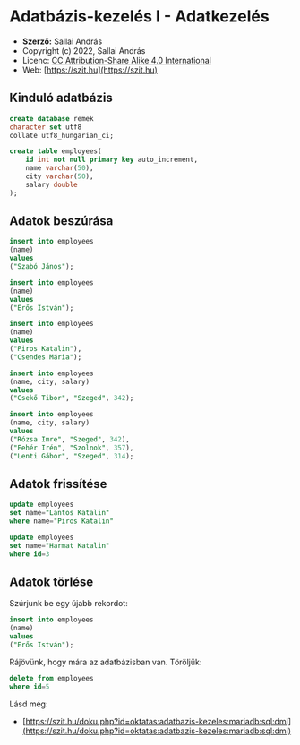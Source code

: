 # Adatbázis-kezelés I - Adatkezelés

* **Szerző:** Sallai András
* Copyright (c) 2022, Sallai András
* Licenc: [CC Attribution-Share Alike 4.0 International](https://creativecommons.org/licenses/by-sa/4.0/)
* Web: [https://szit.hu](https://szit.hu)

## Kinduló adatbázis

```sql
create database remek
character set utf8
collate utf8_hungarian_ci;
```

```sql
create table employees(
    id int not null primary key auto_increment,
    name varchar(50),
    city varchar(50),
    salary double
);
```

## Adatok beszúrása

```sql
insert into employees
(name)
values
("Szabó János");
```

```sql
insert into employees
(name)
values
("Erős István");
```

```sql
insert into employees
(name)
values
("Piros Katalin"),
("Csendes Mária");
```

```sql
insert into employees
(name, city, salary)
values
("Csekő Tibor", "Szeged", 342);
```

```sql
insert into employees
(name, city, salary)
values
("Rózsa Imre", "Szeged", 342),
("Fehér Irén", "Szolnok", 357),
("Lenti Gábor", "Szeged", 314);
```

## Adatok frissítése

```sql
update employees
set name="Lantos Katalin"
where name="Piros Katalin"
```

```sql
update employees
set name="Harmat Katalin"
where id=3
```

## Adatok törlése

Szúrjunk be egy újabb rekordot:

```sql
insert into employees
(name)
values
("Erős István");
```

Rájövünk, hogy mára az adatbázisban van. Töröljük:

```sql
delete from employees
where id=5
```

Lásd még:

* [https://szit.hu/doku.php?id=oktatas:adatbazis-kezeles:mariadb:sql:dml](https://szit.hu/doku.php?id=oktatas:adatbazis-kezeles:mariadb:sql:dml)
